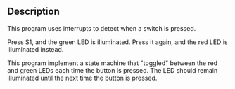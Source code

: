 ## Description
This program uses interrupts to detect when a switch is pressed.

Press S1, and the green LED is illuminated.  Press it again, and the red
LED is illuminated instead.

This program implement a state machine that "toggled" between the red and green LEDs
each time the button is pressed. The LED should remain illuminated until
the next time the button is pressed.
